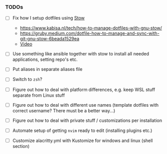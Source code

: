 ### TODOs
* [ ] Fix how I setup dotfiles using [Stow](https://www.gnu.org/software/stow/)
	* https://www.kabisa.nl/tech/how-to-manage-dotfiles-with-gnu-stow/
	* https://gruby.medium.com/dotfile-how-to-manage-and-sync-with-git-gnu-stow-6beada1529ea
	* [Video](https://www.youtube.com/watch?v=tkUllCAGs3c)


* [ ] Use something like ansible together with stow to install all needed applications, setting repo's etc.
* [ ] Put aliases in separate aliases file
* [ ] Switch to `zsh`?
* [ ] Figure out how to deal with platform differences, e.g. keep WSL stuff separate from Linux stuff
* [ ] Figure out how to deal with different use names (template dotfiles with correct username? There must be a better way...)
* [ ] Figure out how to deal with private stuff / customizations per installation
* [ ] Automate setup of getting `nvim` ready to edit (installing plugins etc.)
* [ ] Customize alacritty.yml with Kustomize for windows and linux (shell section)
